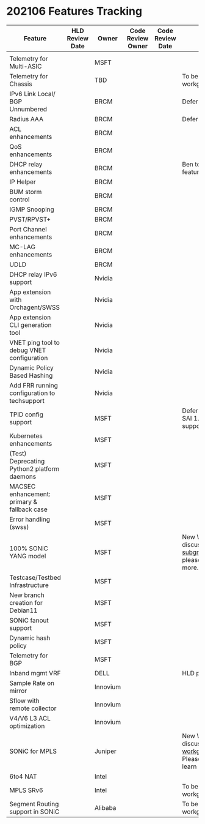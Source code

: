 # 202106 Features Tracking

| Feature| HLD<br/>Review<br/>Date | Owner| Code<br>Review<br>Owner| Code<br>Review<br>Date | Code PR Status   |
| ------ | ------- | -----|---------| ------------ | ---------- | 
| | | |  | | |
| Telemetry for Multi-ASIC | |	MSFT  |  | | |
| Telemetry for Chassis | |	TBD | |  |To be discussed in Chassis workgroup | 
| IPv6 Link Local/ BGP Unnumbered | |	BRCM | |  |Deferred from 202012 release  | 
| Radius AAA	| | BRCM | |  |Deferred from 202012 release  | 
| ACL enhancements	| | BRCM | |  | | 
| QoS enhancements	 || BRCM | |  | | 
| DHCP relay enhancements|	 | BRCM | |  |Ben to share details on the feature | 
| IP Helper	| | BRCM | |  | | 
| BUM storm control	| | BRCM | |  | | 
| IGMP Snooping	| | BRCM | |  | | 
| PVST/RPVST+	| | BRCM | |  | | 
| Port Channel enhancements	| | BRCM | |  | | 
| MC-LAG enhancements	| | BRCM | |  | | 
| UDLD	| | BRCM | |  | | 
| DHCP relay IPv6 support	| | Nvidia | |  | | 
| App extension with Orchagent/SWSS	| | Nvidia | |  | | 
| App extension CLI generation tool	| | Nvidia | |  | | 
| VNET ping tool to debug VNET configuration|	 | Nvidia | |  | | 
| Dynamic Policy Based Hashing	| | Nvidia | |  | | 
| Add FRR running configuration to techsupport|	 | Nvidia | |  | | 
| TPID config support 	| | MSFT | |  | Deferred from 202012 release SAI 1.6.x supports this; Vendor support required | 
| Kubernetes enhancements	| | MSFT | |  | | 
| (Test) Deprecating Python2 platform daemons	| | MSFT | |  | | 
| MACSEC enhancement: primary & fallback case	| | MSFT | |  | | 
| Error handling (swss)	| | MSFT | |  | | 
| 100% SONiC YANG model	 | | MSFT | |  | New Working group: To be discussed in sonic-yang-subgroup@googlegroups.com, please join subgroup to learn more.  | 
| Testcase/Testbed Infrastructure|	 | MSFT | |  | | 
| New branch creation for Debian11	| | MSFT | |  | | 
| SONiC fanout support	| | MSFT | |  | | 
| Dynamic hash policy|	 | MSFT | |  | | 
| Telemetry for BGP	| | MSFT | |  | | 
| Inband mgmt VRF |	 | DELL | |  |  HLD pending for review (#638) | 
| Sample Rate on mirror	| | Innovium | |  | | 
| Sflow with remote collector |	 | Innovium | |  | | 
| V4/V6 L3 ACL optimization	| | Innovium | |  | | 
| SONiC for MPLS	| | Juniper | |  | New Working group: To be discussed in sonic-mpls-workgroup@googlegroups.com. Please join the subgroup to learn more and contributions.  | 
| 6to4 NAT	| | Intel | |  | | 
| MPLS SRv6	| | Intel | |  |To be discussed in sonic-mpls-workgroup | 
| Segment Routing support in SONiC	| | Alibaba | |  |To be discussed in sonic-mpls-workgroup | 
